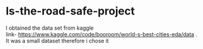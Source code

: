 # Is-the-road-safe-project
I obtained the data set from kaggle 
 <br />link- https://www.kaggle.com/code/booroom/world-s-best-cities-eda/data .
 <br />It was a small dataset therefore i chose it
